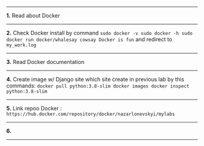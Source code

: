 ***
**1.** Read about Docker
***
**2.** Check Docker install by command `sudo docker -v sudo docker -h sudo docker run docker/whalesay cowsay Docker is fun` and redirect to `my_work.log`
***
**3.** Read Docker documentation
***
**4.** Create image w/ Django site which site create in previous lab by this commands: `docker pull python:3.8-slim docker images docker inspect python:3.8-slim`
***
**5.** Link repoo Docker : `https://hub.docker.com/repository/docker/nazarlonevskyi/mylabs`
***
**6.**
***
